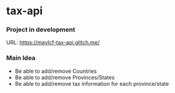 # tax-api

### Project in development

URL: https://maylcf-tax-api.glitch.me/

### Main Idea

- Be able to add/remove Countries
- Be able to add/remove Provinces/States
- Be able to add/remove tax information for each province/state
